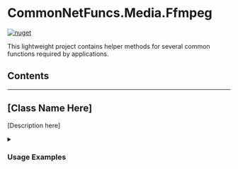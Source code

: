 # CommonNetFuncs.Media.Ffmpeg

[![nuget](https://img.shields.io/nuget/dt/CommonNetFuncs.Media.Ffmpeg)](https://www.nuget.org/packages/CommonNetFuncs.Media.Ffmpeg/)

This lightweight project contains helper methods for several common functions required by applications.

## Contents

<!-- - [Class Name](#) -->

---

## [Class Name Here]

[Description here]

<details>
<summary><h3>Usage Examples</h3></summary>

#### [MethodNameHere]

```cs
//Code here
```

</details>
